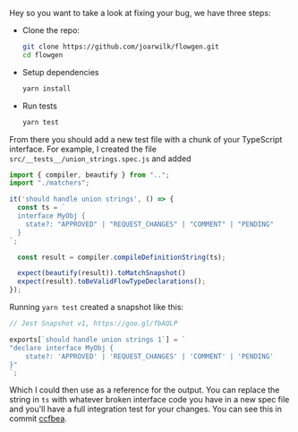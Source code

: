 Hey so you want to take a look at fixing your bug, we have three steps:

* Clone the repo:

  ```sh
  git clone https://github.com/joarwilk/flowgen.git
  cd flowgen
  ```

* Setup dependencies

  ```sh
  yarn install
  ```

* Run tests

  ```sh
  yarn test
  ```

From there you should add a new test file with a chunk of your TypeScript interface. For example, I created the file `src/__tests__/union_strings.spec.js` and added

```js
import { compiler, beautify } from "..";
import "./matchers";

it('should handle union strings', () => {
  const ts = `
  interface MyObj {
    state?: "APPROVED" | "REQUEST_CHANGES" | "COMMENT" | "PENDING"
  }
`;

  const result = compiler.compileDefinitionString(ts);

  expect(beautify(result)).toMatchSnapshot()
  expect(result).toBeValidFlowTypeDeclarations();
});
```

Running `yarn test` created a snapshot like this:

```js
// Jest Snapshot v1, https://goo.gl/fbAQLP

exports[`should handle union strings 1`] = `
"declare interface MyObj {
    state?: 'APPROVED' | 'REQUEST_CHANGES' | 'COMMENT' | 'PENDING'
}"
`;
```

Which I could then use as a reference for the output. You can replace the string in `ts` with whatever broken interface code you have in a new spec file and you'll have a full integration test for your changes. You can see this in commit [ccfbea](https://github.com/joarwilk/flowgen/commit/ccfbeaa189b14ee70f675601c731bf3c7cb6a88b).
